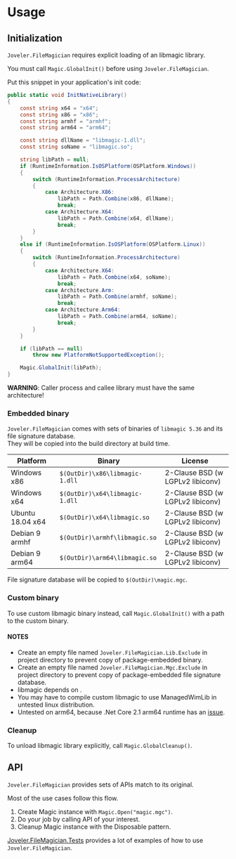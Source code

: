 # Usage

## Initialization

`Joveler.FileMagician` requires explicit loading of an libmagic library.

You must call `Magic.GlobalInit()` before using `Joveler.FileMagician`.

Put this snippet in your application's init code:

```cs
public static void InitNativeLibrary()
{
    const string x64 = "x64";
    const string x86 = "x86";
    const string armhf = "armhf";
    const string arm64 = "arm64";

    const string dllName = "libmagic-1.dll";
    const string soName = "libmagic.so";

    string libPath = null;
    if (RuntimeInformation.IsOSPlatform(OSPlatform.Windows))
    {
        switch (RuntimeInformation.ProcessArchitecture)
        {
            case Architecture.X86:
                libPath = Path.Combine(x86, dllName);
                break;
            case Architecture.X64:
                libPath = Path.Combine(x64, dllName);
                break;
        }
    }
    else if (RuntimeInformation.IsOSPlatform(OSPlatform.Linux))
    {
        switch (RuntimeInformation.ProcessArchitecture)
        {
            case Architecture.X64:
                libPath = Path.Combine(x64, soName);
                break;
            case Architecture.Arm:
                libPath = Path.Combine(armhf, soName);
                break;
            case Architecture.Arm64:
                libPath = Path.Combine(arm64, soName);
                break;
        }
    }

    if (libPath == null)
        throw new PlatformNotSupportedException();

    Magic.GlobalInit(libPath);
}
```

**WARNING**: Caller process and callee library must have the same architecture!

### Embedded binary

`Joveler.FileMagician` comes with sets of binaries of `libmagic 5.36` and its file signature database.  
They will be copied into the build directory at build time.

| Platform         | Binary                         | License                 |
|------------------|--------------------------------|-------------------------|
| Windows x86      | `$(OutDir)\x86\libmagic-1.dll` | 2-Clause BSD (w LGPLv2 libiconv) |
| Windows x64      | `$(OutDir)\x64\libmagic-1.dll` | 2-Clause BSD (w LGPLv2 libiconv) |
| Ubuntu 18.04 x64 | `$(OutDir)\x64\libmagic.so`    | 2-Clause BSD (w LGPLv2 libiconv) |
| Debian 9 armhf   | `$(OutDir)\armhf\libmagic.so`  | 2-Clause BSD (w LGPLv2 libiconv) |
| Debian 9 arm64   | `$(OutDir)\arm64\libmagic.so`  | 2-Clause BSD (w LGPLv2 libiconv) |

File signature database will be copied to `$(OutDir)\magic.mgc`.

### Custom binary

To use custom libmagic binary instead, call `Magic.GlobalInit()` with a path to the custom binary.

#### NOTES

- Create an empty file named `Joveler.FileMagician.Lib.Exclude` in project directory to prevent copy of package-embedded binary.
- Create an empty file named `Joveler.FileMagician.Mgc.Exclude` in project directory to prevent copy of package-embedded file signature database.
- libmagic depends on .
- You may have to compile custom libmagic to use ManagedWimLib in untested linux distribution.
- Untested on arm64, because .Net Core 2.1 arm64 runtime has an [issue](https://github.com/dotnet/coreclr/issues/19578).

### Cleanup

To unload libmagic library explicitly, call `Magic.GlobalCleanup()`.

## API

`Joveler.FileMagician` provides sets of APIs match to its original.

Most of the use cases follow this flow.

1. Create Magic instance with `Magic.Open("magic.mgc")`.
2. Do your job by calling API of your interest.
3. Cleanup Magic instance with the Disposable pattern.

[Joveler.FileMagician.Tests](./Joveler.FileMagician.Tests) provides a lot of examples of how to use `Joveler.FileMagician`.
